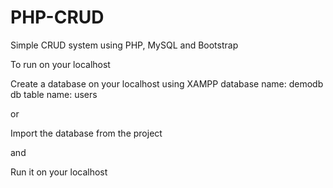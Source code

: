 # PHP-CRUD
Simple CRUD system using PHP, MySQL and Bootstrap

To run on your localhost 

Create a database on your localhost using XAMPP
database name: demodb
db table name: users

or

Import the database from the project

and

Run it on your localhost
